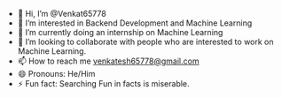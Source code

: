 - 👋 Hi, I’m @Venkat65778
- 👀 I’m interested in Backend Development and Machine Learning
- 🌱 I’m currently doing an internship on Machine Learning  
- 💞️ I’m looking to collaborate with people who are interested to work on Machine Learning.
- 📫 How to reach me venkatesh65778@gmail.com
- 😄 Pronouns: He/Him
- ⚡ Fun fact: Searching Fun in facts is miserable.

<!---
Venkat65778/Venkat65778 is a ✨ special ✨ repository because its `README.md` (this file) appears on your GitHub profile.
You can click the Preview link to take a look at your changes.
--->
